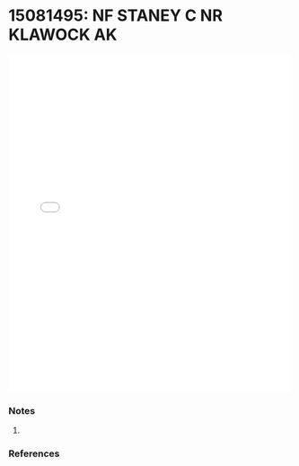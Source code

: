 # 15081495: NF STANEY C NR KLAWOCK AK

<iframe src="/_static/stations/15081495_fdc.html" width="100%" height="600" frameborder="0"></iframe>

### Notes
1. 

### References

